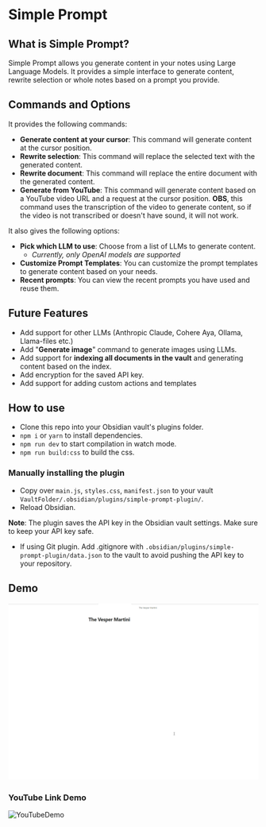 # Simple Prompt

## What is Simple Prompt?

Simple Prompt allows you generate content in your notes using Large Language Models.
It provides a simple interface to generate content, rewrite selection or whole notes based on a prompt you provide.

## Commands and Options

It provides the following commands:

- **Generate content at your cursor**: This command will generate content at the cursor position.
- **Rewrite selection**: This command will replace the selected text with the generated content.
- **Rewrite document**: This command will replace the entire document with the generated content.
- **Generate from YouTube**: This command will generate content based on a YouTube video URL and a request at the cursor position. **OBS**, this command uses the transcription of the video to generate content, so if the video is not transcribed or doesn't have sound, it will not work.

It also gives the following options:

- **Pick which LLM to use**: Choose from a list of LLMs to generate content.
  - *Currently, only OpenAI models are supported*
- **Customize Prompt Templates**: You can customize the prompt templates to generate content based on your needs.
- **Recent prompts**: You can view the recent prompts you have used and reuse them.

## Future Features

- Add support for other LLMs (Anthropic Claude, Cohere Aya, Ollama, Llama-files etc.)
- Add "**Generate image**" command to generate images using LLMs.
- Add support for **indexing all documents in the vault** and generating content based on the index.
- Add encryption for the saved API key.
- Add support for adding custom actions and templates

## How to use

- Clone this repo into your Obsidian vault's plugins folder.
- `npm i` or `yarn` to install dependencies.
- `npm run dev` to start compilation in watch mode.
- `npm run build:css` to build the css.

### Manually installing the plugin

- Copy over `main.js`, `styles.css`, `manifest.json` to your vault `VaultFolder/.obsidian/plugins/simple-prompt-plugin/`.
- Reload Obsidian.

**Note**: The plugin saves the API key in the Obsidian vault settings. Make sure to keep your API key safe. 
- If using Git plugin. Add .gitignore with `.obsidian/plugins/simple-prompt-plugin/data.json` to the vault to avoid pushing the API key to your repository.

## Demo

![Demo](./assets/SimplePromptDocument3.gif)

### YouTube Link Demo

![YouTubeDemo](./assets/YouTubeDemo.gif)
